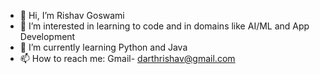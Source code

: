 - 👋 Hi, I’m Rishav Goswami
- 👀 I’m interested in learning to code and in domains like AI/ML and App Development
- 🌱 I’m currently learning Python and Java
- 📫 How to reach me: Gmail- darthrishav@gmail.com

<!---
R2D2-24/R2D2-24 is a ✨ special ✨ repository because its `README.md` (this file) appears on your GitHub profile.
You can click the Preview link to take a look at your changes.
--->
